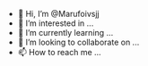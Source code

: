 - 👋 Hi, I’m @Marufoivsjj
- 👀 I’m interested in ...
- 🌱 I’m currently learning ...
- 💞️ I’m looking to collaborate on ...
- 📫 How to reach me ...

<!---
Marufoivsjj/Marufoivsjj is a ✨ special ✨ repository because its `README.md` (this file) appears on your GitHub profile.
You can click the Preview link to take a look at your changes.
--->
